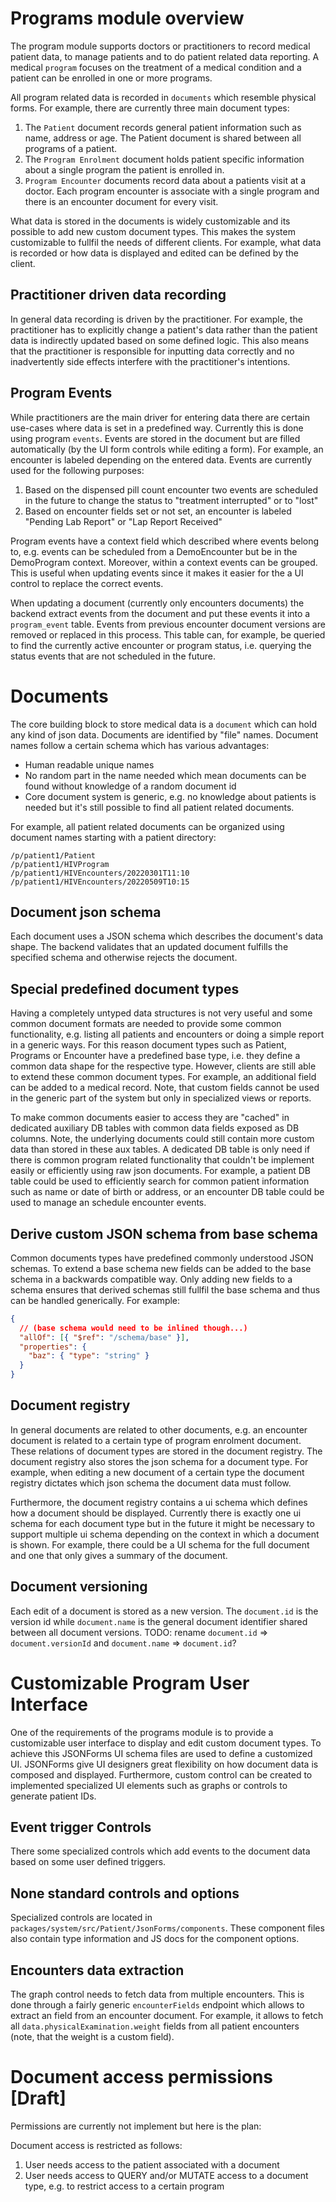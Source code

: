 # Programs module overview

The program module supports doctors or practitioners to record medical patient data, to manage patients and to do patient related data reporting.
A medical `program` focuses on the treatment of a medical condition and a patient can be enrolled in one or more programs.

All program related data is recorded in `documents` which resemble physical forms.
For example, there are currently three main document types:

1. The `Patient` document records general patient information such as name, address or age.
   The Patient document is shared between all programs of a patient.
2. The `Program Enrolment` document holds patient specific information about a single program the patient is enrolled in.
3. `Program Encounter` documents record data about a patients visit at a doctor.
   Each program encounter is associate with a single program and there is an encounter document for every visit.

What data is stored in the documents is widely customizable and its possible to add new custom document types.
This makes the system customizable to fullfil the needs of different clients.
For example, what data is recorded or how data is displayed and edited can be defined by the client.

## Practitioner driven data recording

In general data recording is driven by the practitioner.
For example, the practitioner has to explicitly change a patient's data rather than the patient data is indirectly updated based on some defined logic.
This also means that the practitioner is responsible for inputting data correctly and no inadvertently side effects interfere with the practitioner's intentions.

## Program Events

While practitioners are the main driver for entering data there are certain use-cases where data is set in a predefined way.
Currently this is done using program `events`.
Events are stored in the document but are filled automatically (by the UI form controls while editing a form).
For example, an encounter is labeled depending on the entered data.
Events are currently used for the following purposes:

1. Based on the dispensed pill count encounter two events are scheduled in the future to change the status to "treatment interrupted" or to "lost"
2. Based on encounter fields set or not set, an encounter is labeled "Pending Lab Report" or "Lap Report Received"

Program events have a context field which described where events belong to, e.g. events can be scheduled from a DemoEncounter but be in the DemoProgram context.
Moreover, within a context events can be grouped.
This is useful when updating events since it makes it easier for the a UI control to replace the correct events.

When updating a document (currently only encounters documents) the backend extract events from the document and put these events it into a `program_event` table.
Events from previous encounter document versions are removed or replaced in this process.
This table can, for example, be queried to find the currently active encounter or program status, i.e. querying the status events that are not scheduled in the future.

# Documents

The core building block to store medical data is a `document` which can hold any kind of json data.
Documents are identified by "file" names.
Document names follow a certain schema which has various advantages:

- Human readable unique names
- No random part in the name needed which mean documents can be found without knowledge of a random document id
- Core document system is generic, e.g. no knowledge about patients is needed but it's still possible to find all patient related documents.

For example, all patient related documents can be organized using document names starting with a patient directory:

```
/p/patient1/Patient
/p/patient1/HIVProgram
/p/patient1/HIVEncounters/20220301T11:10
/p/patient1/HIVEncounters/20220509T10:15
```

## Document json schema

Each document uses a JSON schema which describes the document's data shape.
The backend validates that an updated document fulfills the specified schema and otherwise rejects the document.

## Special predefined document types

Having a completely untyped data structures is not very useful and some common document formats are needed to provide some common functionality, e.g. listing all patients and encounters or doing a simple report in a generic ways.
For this reason document types such as Patient, Programs or Encounter have a predefined base type, i.e. they define a common data shape for the respective type.
However, clients are still able to extend these common document types.
For example, an additional field can be added to a medical record.
Note, that custom fields cannot be used in the generic part of the system but only in specialized views or reports.

To make common documents easier to access they are "cached" in dedicated auxiliary DB tables with common data fields exposed as DB columns.
Note, the underlying documents could still contain more custom data than stored in these aux tables.
A dedicated DB table is only need if there is common program related functionality that couldn't be implement easily or efficiently using raw json documents.
For example, a patient DB table could be used to efficiently search for common patient information such as name or date of birth or address, or an encounter DB table could be used to manage an schedule encounter events.

## Derive custom JSON schema from base schema

Common documents types have predefined commonly understood JSON schemas.
To extend a base schema new fields can be added to the base schema in a backwards compatible way.
Only adding new fields to a schema ensures that derived schemas still fullfil the base schema and thus can be handled generically.
For example:

```json
{
  // (base schema would need to be inlined though...)
  "allOf": [{ "$ref": "/schema/base" }],
  "properties": {
    "baz": { "type": "string" }
  }
}
```

## Document registry

In general documents are related to other documents, e.g. an encounter document is related to a certain type of program enrolment document.
These relations of document types are stored in the document registry.
The document registry also stores the json schema for a document type.
For example, when editing a new document of a certain type the document registry dictates which json schema the document data must follow.

Furthermore, the document registry contains a ui schema which defines how a document should be displayed.
Currently there is exactly one ui schema for each document type but in the future it might be necessary to support multiple ui schema depending on the context in which a document is shown.
For example, there could be a UI schema for the full document and one that only gives a summary of the document.

## Document versioning

Each edit of a document is stored as a new version.
The `document.id` is the version id while `document.name` is the general document identifier shared between all document versions.
TODO: rename `document.id` => `document.versionId` and `document.name` => `document.id`?

# Customizable Program User Interface

One of the requirements of the programs module is to provide a customizable user interface to display and edit custom document types.
To achieve this JSONForms UI schema files are used to define a customized UI.
JSONForms give UI designers great flexibility on how document data is composed and displayed.
Furthermore, custom control can be created to implemented specialized UI elements such as graphs or controls to generate patient IDs.

## Event trigger Controls

There some specialized controls which add events to the document data based on some user defined triggers.

## None standard controls and options

Specialized controls are located in `packages/system/src/Patient/JsonForms/components`.
These component files also contain type information and JS docs for the component options.

## Encounters data extraction

The graph control needs to fetch data from multiple encounters.
This is done through a fairly generic `encounterFields` endpoint which allows to extract an field from an encounter document.
For example, it allows to fetch all `data.physicalExamination.weight` fields from all patient encounters (note, that the weight is a custom field).

# Document access permissions [Draft]

Permissions are currently not implement but here is the plan:

Document access is restricted as follows:

1. User needs access to the patient associated with a document
2. User needs access to QUERY and/or MUTATE access to a document type, e.g. to restrict access to a certain program
